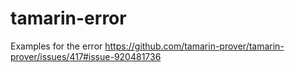 # tamarin-error

Examples for the error https://github.com/tamarin-prover/tamarin-prover/issues/417#issue-920481736